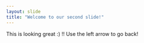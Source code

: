 ```yaml
---
layout: slide
title: "Welcome to our second slide!"
---
```

This is looking great :) !!
Use the left arrow to go back!
